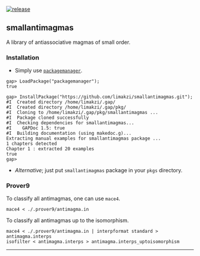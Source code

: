 [![release](https://github.com/limakzi/smallantimagmas/actions/workflows/release-bump.yaml/badge.svg)](https://github.com/limakzi/smallantimagmas/actions/workflows/release-bump.yaml)

## smallantimagmas

A library of antiassociative magmas of small order.


### Installation

* Simply use [`packagemanager`][gap-pkg-packagemanager-homepage].

```
gap> LoadPackage("packagemanager");
true

gap> InstallPackage("https://github.com/limakzi/smallantimagmas.git");
#I  Created directory /home/limakzi/.gap/
#I  Created directory /home/limakzi/.gap/pkg/
#I  Cloning to /home/limakzi/.gap/pkg/smallantimagmas ...
#I  Package cloned successfully
#I  Checking dependencies for smallantimagmas...
#I    GAPDoc 1.5: true
#I  Building documentation (using makedoc.g)...
Extracting manual examples for smallantimagmas package ...
1 chapters detected
Chapter 1 : extracted 20 examples
true
gap> 
```

* _Alternative_; just put `smallantimagmas` package in your `pkgs` directory.


### Prover9

To classify all antimagmas, one can use `mace4`.

```
mace4 < ./.prover9/antimagma.in
```

To classify all antimagmas up to the isomorphism.

```
mace4 < ./.prover9/antimagma.in | interpformat standard > antimagma.interps
isofilter < antimagma.interps > antimagma.interps_uptoisomorphism
```

---

[gap-pkg-packagemanager-homepage]: https://github.com/gap-packages/PackageManager